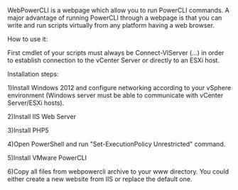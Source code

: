 WebPowerCLI is a webpage which allow you to run PowerCLI commands. A major advantage of running PowerCLI through a webpage is that you can write and run scripts virtually from any platform having a web browser.


How to use it:

First cmdlet of your scripts must always be Connect-VIServer (...) in order to establish connection to the vCenter Server or directly to an ESXi host.



Installation steps:

1)Install Windows 2012 and configure networking according to your vSphere environment (Windows server must be able to communicate with vCenter Server/ESXi hosts).

2)Install IIS Web Server

3)Install PHP5

4)Open PowerShell and run "Set-ExecutionPolicy Unrestricted" command.

5)Install VMware PowerCLI

6)Copy all files from webpowercli archive to your www directory. You could either create a new website from IIS or replace the default one.